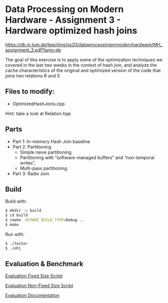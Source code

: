 # Data Processing on Modern Hardware - Assignment 3 - Hardware optimized hash joins

https://db.in.tum.de/teaching/ss20/dataprocessingonmodernhardware/MH_assignment_3.pdf?lang=de

The goal of this exercise is to apply some of the optimization techniques we covered in the last two weeks in the context of hash join, and analyze the cache characteristics of the original and optimized version of the code that joins two relations R and S

## Files to modify:
* OptimizedHashJoins.cpp

Hint: take a look at Relation.hpp

## Parts

- Part 1: In-memory Hash Join baseline
- Part 2: Partitioning
    - Simple naive partitioning,
    - Partitioning with “software-managed buffers” and “non-temporal writes”,
    - Multi-pass partitioning.
- Part 3: Radix Join

## Build

Build with:
```bash
$ mkdir -p build
$ cd build
$ cmake -DCMAKE_BUILD_TYPE=Debug ..
$ make
```

Run with:
```bash
$ ./tester
$ ./ohj
```

## Evaluation & Benchmark

[Evaluation Fixed Size Script](/fixed_size_script.sh)

[Evaluation Non-Fixed Size Script](/non_fixed_size_script.sh)

[Evaluation Documentation](/Document.ipynb)